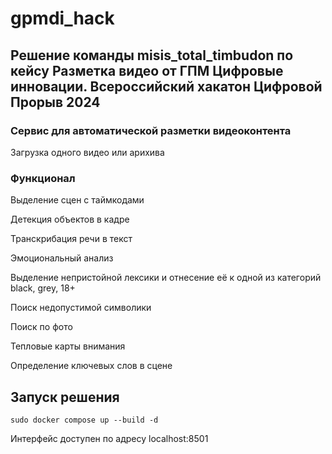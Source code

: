 # gpmdi_hack


## Решение команды misis_total_timbudon по кейсу Разметка видео от ГПМ Цифровые инновации. Всероссийский хакатон Цифровой Прорыв 2024

### Cервис для автоматической разметки видеоконтента 

Загрузка одного видео или арихива

### Функционал

Выделение сцен с таймкодами

Детекция объектов в кадре

Транскрибация речи в текст

Эмоциональный анализ

Выделение непристойной лексики и отнесение её к одной из категорий black, grey, 18+

Поиск недопустимой символики

Поиск по фото

Тепловые карты внимания

Определение ключевых слов в сцене


## Запуск решения

```
sudo docker compose up --build -d
```  
Интерфейс доступен по адресу localhost:8501